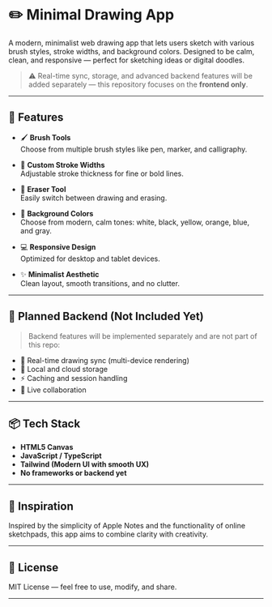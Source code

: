 # ✏️ Minimal Drawing App

A modern, minimalist web drawing app that lets users sketch with various brush styles, stroke widths, and background colors. Designed to be calm, clean, and responsive — perfect for sketching ideas or digital doodles.

> ⚠️ Real-time sync, storage, and advanced backend features will be added separately — this repository focuses on the **frontend only**.

---

## 🎨 Features

- 🖌️ **Brush Tools**  
  Choose from multiple brush styles like pen, marker, and calligraphy.

- 📏 **Custom Stroke Widths**  
  Adjustable stroke thickness for fine or bold lines.

- 🧽 **Eraser Tool**  
  Easily switch between drawing and erasing.

- 🌈 **Background Colors**  
  Choose from modern, calm tones: white, black, yellow, orange, blue, and gray.

- 💻 **Responsive Design**  
  Optimized for desktop and tablet devices.

- ✨ **Minimalist Aesthetic**  
  Clean layout, smooth transitions, and no clutter.

---

## 🚧 Planned Backend (Not Included Yet)

> Backend features will be implemented separately and are not part of this repo:

- 🔄 Real-time drawing sync (multi-device rendering)
- 💾 Local and cloud storage
- ⚡ Caching and session handling
- 📡 Live collaboration

---

## 📦 Tech Stack

- **HTML5 Canvas**
- **JavaScript / TypeScript**
- **Tailwind (Modern UI with smooth UX)**
- **No frameworks or backend yet**

---

## 🧠 Inspiration

Inspired by the simplicity of Apple Notes and the functionality of online sketchpads, this app aims to combine clarity with creativity.

---

## 📄 License

MIT License — feel free to use, modify, and share.

---

